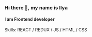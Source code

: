 ### Hi there 👋, my name is Ilya
#### I am Frontend developer

Skills: REACT  / REDUX / JS / HTML / CSS
